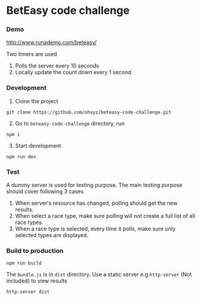 # BetEasy code challenge

### Demo
http://www.runademo.com/beteasy/

Two timers are used

1. Polls the server every 10 seconds
2. Locally update the count down every 1 second. 

### Development
1. Clone the project
```
git clone https://github.com/ohxyz/beteasy-code-challenge.git
```
2. Go to `beteasy-code-challenge` directory, run
```
npm i
```
3. Start development
```
npm run dev
```

### Test
A dummy server is used for testing purpose. The main testing purpose should cover following 3 cases
1. When server's resource has changed, polling should get the new results.
2. When select a race type, make sure polling will not create a full list of all race types.
3. When a race type is selected, every time it polls, make sure only selected types are displayed.

### Build to production
```
npm run build
```
The `bundle.js` is in `dist` directory. Use a static server e.g.`http-server` (Not included) to view results
```
http-server dist
```